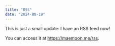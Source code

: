 ```yaml
---
title: "RSS"
date: "2024-09-19"
---
```

This is just a small update: I have an RSS feed now!

You can access it at https://maemoon.me/rss.